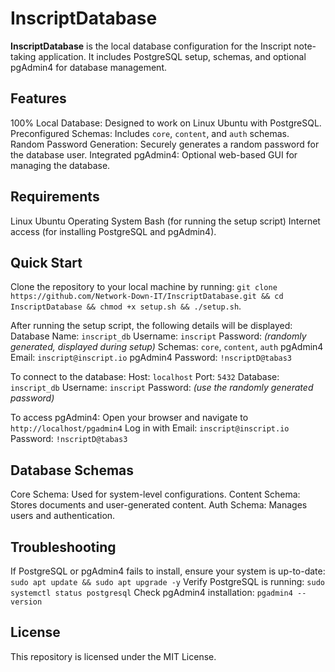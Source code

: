 # InscriptDatabase

**InscriptDatabase** is the local database configuration for the Inscript note-taking application. It includes PostgreSQL setup, schemas, and optional pgAdmin4 for database management.

## Features
100% Local Database: Designed to work on Linux Ubuntu with PostgreSQL. 
Preconfigured Schemas: Includes `core`, `content`, and `auth` schemas. Random Password Generation: 
Securely generates a random password for the database user. Integrated pgAdmin4: Optional web-based GUI for managing the database.

## Requirements
Linux Ubuntu Operating System
Bash (for running the setup script)
Internet access (for installing PostgreSQL and pgAdmin4).

## Quick Start
Clone the repository to your local machine by running:
`git clone https://github.com/Network-Down-IT/InscriptDatabase.git && cd InscriptDatabase && chmod +x setup.sh && ./setup.sh`. 

After running the setup script, the following details will be displayed:
Database Name: `inscript_db`
Username: `inscript`
Password: *(randomly generated, displayed during setup)*
Schemas: `core`, `content`, `auth`
pgAdmin4 Email: `inscript@inscript.io`
pgAdmin4 Password: `!nscriptD@tabas3`

To connect to the database: 
Host: `localhost`
Port: `5432`
Database: `inscript_db`
Username: `inscript`
Password: *(use the randomly generated password)*

To access pgAdmin4: 
Open your browser and navigate to `http://localhost/pgadmin4`
Log in with Email: `inscript@inscript.io`
Password: `!nscriptD@tabas3`

## Database Schemas
Core Schema: Used for system-level configurations.
Content Schema: Stores documents and user-generated content.
Auth Schema: Manages users and authentication.

## Troubleshooting
If PostgreSQL or pgAdmin4 fails to install, ensure your system is up-to-date:
`sudo apt update && sudo apt upgrade -y`
Verify PostgreSQL is running:
`sudo systemctl status postgresql`
Check pgAdmin4 installation: `pgadmin4 --version`

## License
This repository is licensed under the MIT License.
